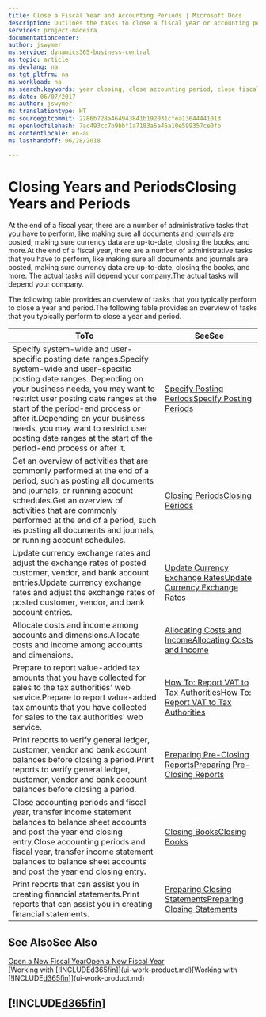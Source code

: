 ```yaml
---
title: Close a Fiscal Year and Accounting Periods | Microsoft Docs
description: Outlines the tasks to close a fiscal year or accounting period, for example, making sure documents and journals are posted and verifying bank balances.
services: project-madeira
documentationcenter: 
author: jswymer
ms.service: dynamics365-business-central
ms.topic: article
ms.devlang: na
ms.tgt_pltfrm: na
ms.workload: na
ms.search.keywords: year closing, close accounting period, close fiscal year, bank account detailed trial balance
ms.date: 06/07/2017
ms.author: jswymer
ms.translationtype: HT
ms.sourcegitcommit: 2286b728a464943841b192031cfea13644441013
ms.openlocfilehash: 7ac493cc7b9bbf1a7183a5a46a10e599357ce0fb
ms.contentlocale: en-au
ms.lasthandoff: 06/28/2018

---
```

# <a name="closing-years-and-periods"></a><span data-ttu-id="7ff67-103">Closing Years and Periods</span><span class="sxs-lookup"><span data-stu-id="7ff67-103">Closing Years and Periods</span></span>
<span data-ttu-id="7ff67-104">At the end of a fiscal year, there are a number of administrative tasks that you have to perform, like making sure all documents and journals are posted, making sure currency data are up-to-date, closing the books, and more.</span><span class="sxs-lookup"><span data-stu-id="7ff67-104">At the end of a fiscal year, there are a number of administrative tasks that you have to perform, like making sure all documents and journals are posted, making sure currency data are up-to-date, closing the books, and more.</span></span> <span data-ttu-id="7ff67-105">The actual tasks will depend your company.</span><span class="sxs-lookup"><span data-stu-id="7ff67-105">The actual tasks will depend your company.</span></span>

<span data-ttu-id="7ff67-106">The following table provides an overview of tasks that you typically perform to close a year and period.</span><span class="sxs-lookup"><span data-stu-id="7ff67-106">The following table provides an overview of tasks that you typically perform to close a year and period.</span></span>

| <span data-ttu-id="7ff67-107">To</span><span class="sxs-lookup"><span data-stu-id="7ff67-107">To</span></span> | <span data-ttu-id="7ff67-108">See</span><span class="sxs-lookup"><span data-stu-id="7ff67-108">See</span></span> |
| --- | --- |
| <span data-ttu-id="7ff67-109">Specify system-wide and user-specific posting date ranges.</span><span class="sxs-lookup"><span data-stu-id="7ff67-109">Specify system-wide and user-specific posting date ranges.</span></span> <span data-ttu-id="7ff67-110">Depending on your business needs, you may want to restrict user posting date ranges at the start of the period-end process or after it.</span><span class="sxs-lookup"><span data-stu-id="7ff67-110">Depending on your business needs, you may want to restrict user posting date ranges at the start of the period-end process or after it.</span></span> |[<span data-ttu-id="7ff67-111">Specify Posting Periods</span><span class="sxs-lookup"><span data-stu-id="7ff67-111">Specify Posting Periods</span></span>](finance-how-specify-posting-periods.md) |
| <span data-ttu-id="7ff67-112">Get an overview of activities that are commonly performed at the end of a period, such as posting all documents and journals, or running account schedules.</span><span class="sxs-lookup"><span data-stu-id="7ff67-112">Get an overview of activities that are commonly performed at the end of a period, such as posting all documents and journals, or running account schedules.</span></span> |[<span data-ttu-id="7ff67-113">Closing Periods</span><span class="sxs-lookup"><span data-stu-id="7ff67-113">Closing Periods</span></span>](year-how-complete-period-end-processes.md) |
| <span data-ttu-id="7ff67-114">Update currency exchange rates and adjust the exchange rates of posted customer, vendor, and bank account entries.</span><span class="sxs-lookup"><span data-stu-id="7ff67-114">Update currency exchange rates and adjust the exchange rates of posted customer, vendor, and bank account entries.</span></span> |[<span data-ttu-id="7ff67-115">Update Currency Exchange Rates</span><span class="sxs-lookup"><span data-stu-id="7ff67-115">Update Currency Exchange Rates</span></span>](finance-how-update-currencies.md) |
| <span data-ttu-id="7ff67-116">Allocate costs and income among accounts and dimensions.</span><span class="sxs-lookup"><span data-stu-id="7ff67-116">Allocate costs and income among accounts and dimensions.</span></span> |[<span data-ttu-id="7ff67-117">Allocating Costs and Income</span><span class="sxs-lookup"><span data-stu-id="7ff67-117">Allocating Costs and Income</span></span>](year-allocate-costs-income.md) |
| <span data-ttu-id="7ff67-118">Prepare to report value-added tax amounts that you have collected for sales to the tax authorities' web service.</span><span class="sxs-lookup"><span data-stu-id="7ff67-118">Prepare to report value-added tax amounts that you have collected for sales to the tax authorities' web service.</span></span> |[<span data-ttu-id="7ff67-119">How To: Report VAT to Tax Authorities</span><span class="sxs-lookup"><span data-stu-id="7ff67-119">How To: Report VAT to Tax Authorities</span></span>](finance-how-report-vat.md)|
| <span data-ttu-id="7ff67-120">Print reports to verify general ledger, customer, vendor and bank account balances before closing a period.</span><span class="sxs-lookup"><span data-stu-id="7ff67-120">Print reports to verify general ledger, customer, vendor and bank account balances before closing a period.</span></span> |[<span data-ttu-id="7ff67-121">Preparing Pre-Closing Reports</span><span class="sxs-lookup"><span data-stu-id="7ff67-121">Preparing Pre-Closing Reports</span></span>](year-prepare-preclose-reports.md) |
| <span data-ttu-id="7ff67-122">Close accounting periods and fiscal year, transfer income statement balances to balance sheet accounts and post the year end closing entry.</span><span class="sxs-lookup"><span data-stu-id="7ff67-122">Close accounting periods and fiscal year, transfer income statement balances to balance sheet accounts and post the year end closing entry.</span></span> |[<span data-ttu-id="7ff67-123">Closing Books</span><span class="sxs-lookup"><span data-stu-id="7ff67-123">Closing Books</span></span>](year-close-books.md) |
| <span data-ttu-id="7ff67-124">Print reports that can assist you in creating financial statements.</span><span class="sxs-lookup"><span data-stu-id="7ff67-124">Print reports that can assist you in creating financial statements.</span></span> |[<span data-ttu-id="7ff67-125">Preparing Closing Statements</span><span class="sxs-lookup"><span data-stu-id="7ff67-125">Preparing Closing Statements</span></span>](year-prepare-close-statement.md) |

## <a name="see-also"></a><span data-ttu-id="7ff67-126">See Also</span><span class="sxs-lookup"><span data-stu-id="7ff67-126">See Also</span></span>
[<span data-ttu-id="7ff67-127">Open a New Fiscal Year</span><span class="sxs-lookup"><span data-stu-id="7ff67-127">Open a New Fiscal Year</span></span>](finance-how-open-new-fiscal-year.md)  
<span data-ttu-id="7ff67-128">[Working with [!INCLUDE[d365fin](includes/d365fin_md.md)]](ui-work-product.md)</span><span class="sxs-lookup"><span data-stu-id="7ff67-128">[Working with [!INCLUDE[d365fin](includes/d365fin_md.md)]](ui-work-product.md)</span></span>

## [!INCLUDE[d365fin](includes/free_trial_md.md)]  
 

